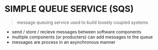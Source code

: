 # SIMPLE QUEUE SERVICE (SQS)

> message queuing service used to build loosely coupled systems

- send / store / recieve messages between software components
- multiple components (or producters) can add messages to the queue
- messages are process in an asynchronous manner